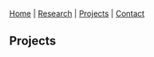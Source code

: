[Home](https://kostagav.github.io/) | [Research](https://kostagav.github.io/research) | [Projects](https://kostagav.github.io/projects) | [Contact](https://kostagav.github.io/contact)

## Projects
